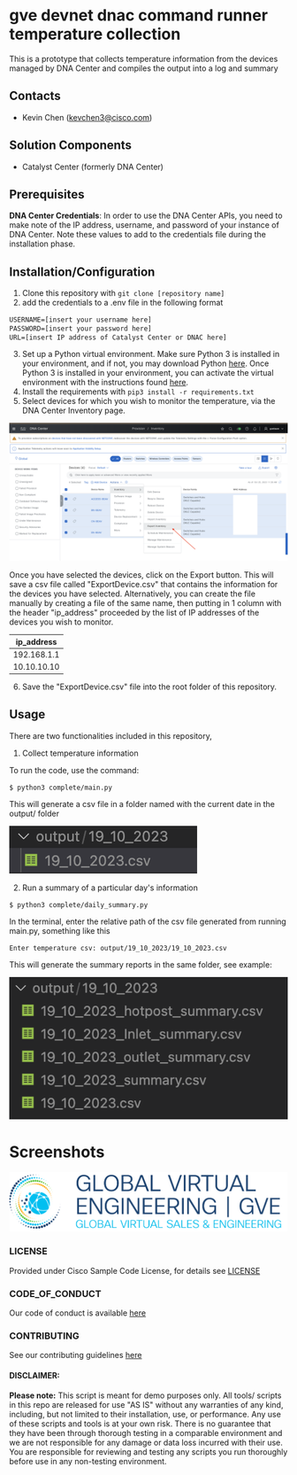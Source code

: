 # gve devnet dnac command runner temperature collection
This is a prototype that collects temperature information from the devices managed by DNA Center and compiles the output into a log and summary


## Contacts
* Kevin Chen (kevchen3@cisco.com)

## Solution Components
* Catalyst Center (formerly DNA Center)



## Prerequisites
**DNA Center Credentials**: In order to use the DNA Center APIs, you need to make note of the IP address, username, and password of your instance of DNA Center. Note these values to add to the credentials file during the installation phase.

## Installation/Configuration
1. Clone this repository with `git clone [repository name]`
2. add the credentials to a .env file in the following format 

```
USERNAME=[insert your username here]
PASSWORD=[insert your password here]
URL=[insert IP address of Catalyst Center or DNAC here]
```
3. Set up a Python virtual environment. Make sure Python 3 is installed in your environment, and if not, you may download Python [here](https://www.python.org/downloads/). Once Python 3 is installed in your environment, you can activate the virtual environment with the instructions found [here](https://docs.python.org/3/tutorial/venv.html).
4. Install the requirements with `pip3 install -r requirements.txt`
5. Select devices for which you wish to monitor the temperature, via the DNA Center Inventory page. 

![/IMAGES/Inventory.png](/IMAGES/Inventory.png)

Once you have selected the devices, click on the Export button. This will save a csv file called "ExportDevice.csv" that contains the information for the devices you have selected. Alternatively, you can create the file manually by creating a file of the same name, then putting in 1 column with the header "ip_address" proceeded by the list of IP addresses of the devices you wish to monitor. 

ip_address  | 
------------- | 
192.168.1.1  | 
10.10.10.10  | 


6. Save the "ExportDevice.csv" file into the root folder of this repository. 


## Usage
There are two functionalities included in this repository, 
1. Collect temperature information

To run the code, use the command:
```
$ python3 complete/main.py
```
This will generate a csv file in a folder named with the current date in the output/ folder

![/IMAGES/output1.png](/IMAGES/output1.png)


2. Run a summary of a particular day's information
```
$ python3 complete/daily_summary.py
```

In the terminal, enter the relative path of the csv file generated from running main.py, something like this
```
Enter temperature csv: output/19_10_2023/19_10_2023.csv
```

This will generate the summary reports in the same folder, see example:

![/IMAGES/output2.png](/IMAGES/output2.png)

# Screenshots

![/IMAGES/0image.png](/IMAGES/0image.png)

### LICENSE

Provided under Cisco Sample Code License, for details see [LICENSE](LICENSE.md)

### CODE_OF_CONDUCT

Our code of conduct is available [here](CODE_OF_CONDUCT.md)

### CONTRIBUTING

See our contributing guidelines [here](CONTRIBUTING.md)

#### DISCLAIMER:
<b>Please note:</b> This script is meant for demo purposes only. All tools/ scripts in this repo are released for use "AS IS" without any warranties of any kind, including, but not limited to their installation, use, or performance. Any use of these scripts and tools is at your own risk. There is no guarantee that they have been through thorough testing in a comparable environment and we are not responsible for any damage or data loss incurred with their use.
You are responsible for reviewing and testing any scripts you run thoroughly before use in any non-testing environment.